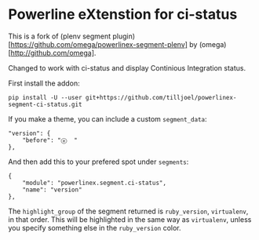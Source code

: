 # Powerline eXtenstion for ci-status

This is a fork of (plenv segment plugin)[https://github.com/omega/powerlinex-segment-plenv] by (omega)[http://github.com/omega].

Changed to work with ci-status and display Continious Integration status.

First install the addon:

    pip install -U --user git+https://github.com/tilljoel/powerlinex-segment-ci-status.git

If you make a theme, you can include a custom `segment_data`:

    "version": {
        "before": "ⓔ  "
    },

And then add this to your prefered spot under `segments`:

    {
        "module": "powerlinex.segment.ci-status",
        "name": "version"
    },


The `highlight_group` of the segment returned is `ruby_version`, `virtualenv`,
in that order. This will be highlighted in the same way as `virtualenv`, unless
you specify something else in the `ruby_version` color.
